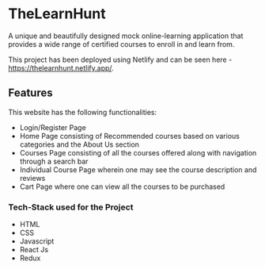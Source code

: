 # TheLearnHunt
A unique and beautifully designed mock online-learning application that provides a wide range of certified courses to enroll in and learn from.

This project has been deployed using Netlify and can be seen here - https://thelearnhunt.netlify.app/.

## Features

This website has the following functionalities:
- Login/Register Page
- Home Page consisting of Recommended courses based on various categories and the About Us section
- Courses Page consisting of all the courses offered along with navigation through a search bar
- Individual Course Page wherein one may see the course description and reviews
- Cart Page where one can view all the courses to be purchased
 
### Tech-Stack used for the Project

- HTML
- CSS
- Javascript
- React Js
- Redux 
